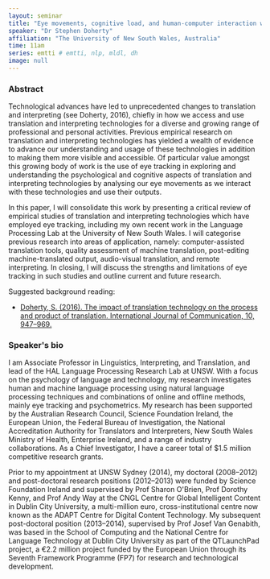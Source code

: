 ```yaml
---
layout: seminar
title: "Eye movements, cognitive load, and human-computer interaction with translation and interpreting technologies"
speaker: "Dr Stephen Doherty"
affiliation: "The University of New South Wales, Australia"
time: 11am
series: emtti # emtti, nlp, mldl, dh 
image: null 
---
```


### Abstract

Technological advances have led to unprecedented changes to translation and interpreting (see Doherty, 2016), chiefly in how we access and use translation and interpreting technologies for a diverse and growing range of professional and personal activities. Previous empirical research on translation and interpreting technologies has yielded a wealth of evidence to advance our understanding and usage of these technologies in addition to making them more visible and accessible. Of particular value amongst this growing body of work is the use of eye tracking in exploring and understanding the psychological and cognitive aspects of translation and interpreting technologies by analysing our eye movements as we interact with these technologies and use their outputs.
 
In this paper, I will consolidate this work by presenting a critical review of empirical studies of translation and interpreting technologies which have employed eye tracking, including my own recent work in the Language Processing Lab at the University of New South Wales. I will categorise previous research into areas of application, namely: computer-assisted translation tools, quality assessment of machine translation, post-editing machine-translated output, audio-visual translation, and remote interpreting. In closing, I will discuss the strengths and limitations of eye tracking in such studies and outline current and future research.
 
Suggested background reading:
- [Doherty, S. (2016). The impact of translation technology on the process and product of translation. International Journal of Communication, 10, 947–969.](https://www.researchgate.net/publication/284725157_The_impact_of_translation_technologies_on_the_process_and_product_of_translation)

### Speaker's bio

I am Associate Professor in Linguistics, Interpreting, and Translation, and lead of the HAL Language Processing Research Lab at UNSW. With a focus on the psychology of language and technology, my research investigates human and machine language processing using natural language processing techniques and combinations of online and offline methods, mainly eye tracking and psychometrics. My research has been supported by the Australian Research Council, Science Foundation Ireland, the European Union, the Federal Bureau of Investigation, the National Accreditation Authority for Translators and Interpreters, New South Wales Ministry of Health, Enterprise Ireland, and a range of industry collaborations. As a Chief Investigator, I have a career total of $1.5 million competitive research grants.

Prior to my appointment at UNSW Sydney (2014), my doctoral (2008–2012) and post-doctoral research positions (2012–2013) were funded by Science Foundation Ireland and supervised by Prof Sharon O'Brien, Prof Dorothy Kenny, and Prof Andy Way at the CNGL Centre for Global Intelligent Content in Dublin City University, a multi-million euro, cross-institutional centre now known as the ADAPT Centre for Digital Content Technology. My subsequent post-doctoral position (2013–2014), supervised by Prof Josef Van Genabith, was based in the School of Computing and the National Centre for Language Technology at Dublin City University as part of the QTLaunchPad project, a €2.2 million project funded by the European Union through its Seventh Framework Programme (FP7) for research and technological development.
 
